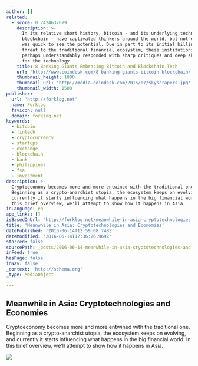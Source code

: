 ```yaml
---
author: []
related:
  - score: 0.7424637079
    description: >-
      In its relative short history, bitcoin - and its underlying technology the
      blockchain - have captivated thinkers around the world, but not everyone
      was quick to see the potential. Due in part to its initial billing as a
      threat to the traditional financial ecosystem, these institutions have
      perhaps understandably responded with sharp critiques and deep skepticism
      for the technology.
    title: 8 Banking Giants Embracing Bitcoin and Blockchain Tech
    url: 'http://www.coindesk.com/8-banking-giants-bitcoin-blockchain/'
    thumbnail_height: 1000
    thumbnail_url: 'http://media.coindesk.com/2015/07/skyscrapers.jpg'
    thumbnail_width: 1500
publisher:
  url: 'http://forklog.net'
  name: Forklog
  favicon: null
  domain: forklog.net
keywords:
  - bitcoin
  - fintech
  - cryptocurrency
  - startups
  - exchange
  - blockchain
  - bank
  - philippines
  - fsa
  - investment
description: >-
  Cryptoeconomy becomes more and more entwined with the traditional one.
  Beginning as a crypto-anarchist utopia, the ecosystem keeps on evolving, and
  currently it starts influencing what happens in the big financial world. In
  this brief overview, we'll attempt to show how it happens in Asia.
inLanguage: en
app_links: []
isBasedOnUrl: 'http://forklog.net/meanwhile-in-asia-cryptotechnologies-and-economies/'
title: 'Meanwhile in Asia: Cryptotechnologies and Economies'
datePublished: '2016-06-14T12:59:08.748Z'
dateModified: '2016-06-14T12:36:26.969Z'
starred: false
sourcePath: _posts/2016-06-14-meanwhile-in-asia-cryptotechnologies-and-economies.md
inFeed: true
hasPage: false
inNav: false
_context: 'http://schema.org'
_type: MediaObject

---
```

<article style=""><h1>Meanwhile in Asia: Cryptotechnologies and Economies</h1><p>Cryptoeconomy becomes more and more entwined with the traditional one. Beginning as a crypto-anarchist utopia, the ecosystem keeps on evolving, and currently it starts influencing what happens in the big financial world. In this brief overview, we'll attempt to show how it happens in Asia.</p><img src="http://forklog.net/wp-content/uploads/2016/06/18.png" /></article>